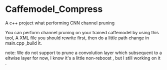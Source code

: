 # Caffemodel_Compress
A c++ project what performing CNN channel pruning

You can perform channel pruning on your trained caffemodel by using this tool, A XML file you should rewrite first, then do a little path change in main.cpp ,build it.

note: We do not support to prune a convolution layer which subsequent to a eltwise layer for now, I know it's a little non-reboost , but I still working on it .
